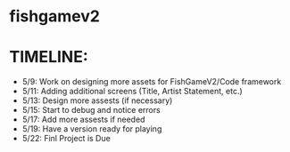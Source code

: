 # fishgamev2

# TIMELINE: 
- 5/9: Work on designing more assets for FishGameV2/Code framework
- 5/11: Adding additional screens (Title, Artist Statement, etc.)
- 5/13: Design more assests (if necessary)
- 5/15: Start to debug and notice errors
- 5/17: Add more assests if needed
- 5/19: Have a version ready for playing
- 5/22: Finl Project is Due
